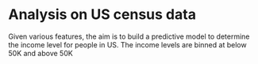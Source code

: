 # Analysis on US census data
Given various features, the aim is to build a predictive model to determine the income level for people in US. The income levels are binned at below 50K and above 50K
